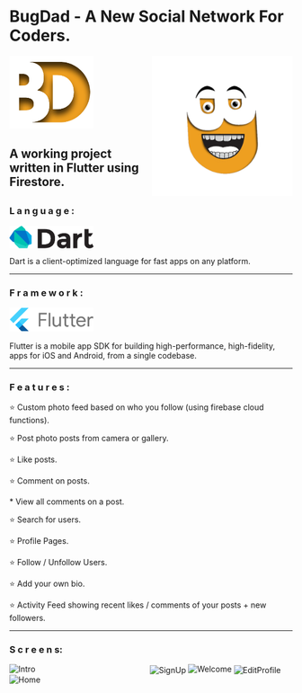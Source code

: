 # BugDad - A New Social Network For Coders.
<img src = "https://github.com/AchchuthaRengan/BugDad/blob/master/one.png" width = "150">
<img src="https://github.com/AchchuthaRengan/BugDad/blob/master/GIFS/bugdadnew.gif" align = "right" width="250" alt = "Dart">
<h2>A working project written in Flutter using Firestore.<h2>
<h3>L a n g u a g e :</h3>
<img src="https://github.com/AchchuthaRengan/BugDad/blob/master/dart.png" align = "center" width="150" alt = "Dart">
<p>Dart is a client-optimized language for fast apps on any platform.</p>
   <hr/>
<h3>F r a m e w o r k :</h3>
<img src="https://github.com/AchchuthaRengan/BugDad/blob/master/flutter-lockup-c13da9c9303e26b8d5fc208d2a1fa20c1ef47eb021ecadf27046dea04c0cebf6.png"  width="150" alt = "Flutter">
<p>Flutter is a mobile app SDK for building high-performance, high-fidelity, apps for iOS and Android, from a single codebase.</p>
   <hr/>
<h3>F e a t u r e s :</h3>
  <p>⭐ Custom photo feed based on who you follow (using firebase cloud functions).</p>
  <p>⭐ Post photo posts from camera or gallery.</p>
  <p>⭐ Like posts.</p>
  <p>⭐ Comment on posts.</p><p>* View all comments on a post.</p>
  <p>⭐ Search for users.</p>
  <p>⭐ Profile Pages.</p>
  <p>⭐ Follow / Unfollow Users.</p>
  <p>⭐ Add your own bio.</p>
  <p>⭐ Activity Feed showing recent likes / comments of your posts + new followers.</p>
  <hr/>
   <p>
   <h3>S c r e e n s: </h3>
   
  <img src="https://github.com/AchchuthaRengan/BugDad/blob/master/GIFS/Intro.gif" align="left" width="250" alt = "Intro">
   
   <img src="https://github.com/AchchuthaRengan/BugDad/blob/master/GIFS/SignUp.gif" align="center"  width="250" alt = "SignUp">
  
   <img src="https://github.com/AchchuthaRengan/BugDad/blob/master/GIFS/Welcome.gif" width="250" alt = "Welcome">
   
   <img src="https://github.com/AchchuthaRengan/BugDad/blob/master/GIFS/Home.gif" align="left"  width="250" alt = "Home">
    
   <img src="https://github.com/AchchuthaRengan/BugDad/blob/master/GIFS/Editprofile.gif" align="center" width="250" alt = "EditProfile">
   </p>
   
